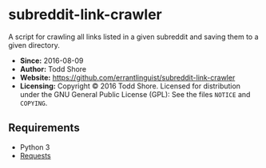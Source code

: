 # subreddit-link-crawler
A script for crawling all links listed in a given subreddit and saving them to a given directory.

* **Since:** 2016-08-09
* **Author:** Todd Shore
* **Website:** https://github.com/errantlinguist/subreddit-link-crawler
* **Licensing:** Copyright &copy; 2016 Todd Shore. Licensed for distribution under the GNU General Public License (GPL): See the files `NOTICE` and `COPYING`.

Requirements
--------------------------------------------------------------------------------
- Python 3
- [Requests](https://requests.readthedocs.org/)
